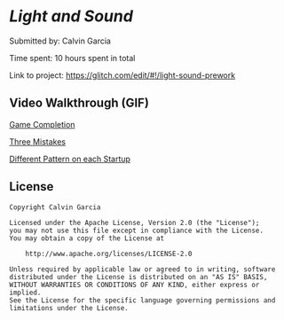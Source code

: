 # *Light and Sound*

Submitted by: Calvin Garcia

Time spent: 10 hours spent in total

Link to project: https://glitch.com/edit/#!/light-sound-prework

## Video Walkthrough (GIF)

[Game Completion](https://user-images.githubusercontent.com/102778686/161361933-8144f413-d6dd-4091-86dc-e6b54000d2f8.gif)

[Three Mistakes](https://user-images.githubusercontent.com/102778686/161362254-796ba5b1-7b2e-456e-9dc7-2d44f2426255.gif)

[Different Pattern on each Startup](https://user-images.githubusercontent.com/102778686/161362405-4d7ae53b-0011-4ab5-bc85-ec698fbd25b2.gif)


## License

    Copyright Calvin Garcia

    Licensed under the Apache License, Version 2.0 (the "License");
    you may not use this file except in compliance with the License.
    You may obtain a copy of the License at

        http://www.apache.org/licenses/LICENSE-2.0

    Unless required by applicable law or agreed to in writing, software
    distributed under the License is distributed on an "AS IS" BASIS,
    WITHOUT WARRANTIES OR CONDITIONS OF ANY KIND, either express or implied.
    See the License for the specific language governing permissions and
    limitations under the License.

